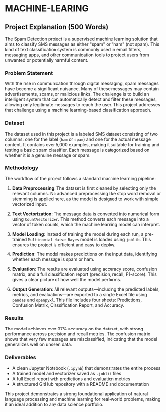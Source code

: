 # MACHINE-LEARING

## Project Explanation (500 Words)

The Spam Detection project is a supervised machine learning solution that aims to classify SMS messages as either "spam" or "ham" (not spam). This kind of text classification system is commonly used in email filters, messaging apps, and other communication tools to protect users from unwanted or potentially harmful content.

### Problem Statement

With the rise in communication through digital messaging, spam messages have become a significant nuisance. Many of these messages may contain advertisements, scams, or malicious links. The challenge is to build an intelligent system that can automatically detect and filter these messages, allowing only legitimate messages to reach the user. This project addresses that challenge using a machine learning-based classification approach.

### Dataset

The dataset used in this project is a labeled SMS dataset consisting of two columns: one for the label (`ham` or `spam`) and one for the actual message content. It contains over 5,000 examples, making it suitable for training and testing a basic spam classifier. Each message is categorized based on whether it is a genuine message or spam.

### Methodology

The workflow of the project follows a standard machine learning pipeline:

1. **Data Preprocessing**: The dataset is first cleaned by selecting only the relevant columns. No advanced preprocessing like stop word removal or stemming is applied here, as the model is designed to work with simple vectorized input.

2. **Text Vectorization**: The message data is converted into numerical form using `CountVectorizer`. This method converts each message into a vector of token counts, which the machine learning model can interpret.

3. **Model Loading**: Instead of training the model during each run, a pre-trained `Multinomial Naive Bayes` model is loaded using `joblib`. This ensures the project is efficient and easy to deploy.

4. **Prediction**: The model makes predictions on the input data, identifying whether each message is spam or ham.

5. **Evaluation**: The results are evaluated using accuracy score, confusion matrix, and a full classification report (precision, recall, F1-score). This gives a clear picture of how well the model performs.

6. **Output Generation**: All relevant outputs—including the predicted labels, metrics, and evaluations—are exported to a single Excel file using `pandas` and `openpyxl`. This file includes four sheets: Predictions, Confusion Matrix, Classification Report, and Accuracy.

### Results

The model achieves over 97% accuracy on the dataset, with strong performance across precision and recall metrics. The confusion matrix shows that very few messages are misclassified, indicating that the model generalizes well on unseen data.

### Deliverables

- A clean Jupyter Notebook (`.ipynb`) that demonstrates the entire process
- A trained model and vectorizer saved as `.joblib` files
- A full Excel report with predictions and evaluation metrics
- A structured GitHub repository with a README and documentation

This project demonstrates a strong foundational application of natural language processing and machine learning for real-world problems, making it an ideal addition to any data science portfolio.

